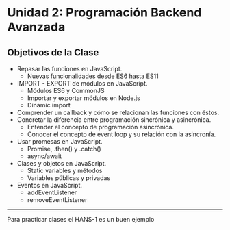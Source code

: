 # Unidad 2: Programación Backend Avanzada
## Objetivos de la Clase

- Repasar las funciones en JavaScript.
  - Nuevas funcionalidades desde ES6 hasta ES11
- IMPORT - EXPORT de módulos en JavaScript.
  - Módulos ES6 y CommonJS
  - Importar y exportar módulos en Node.js
  - Dinamic import
- Comprender un callback y cómo se relacionan las funciones con éstos.
- Concretar la diferencia entre programación sincrónica y asincrónica.
  - Entender el concepto de programación asincrónica.
  - Conocer el concepto de event loop y su relación con la asincronía.
- Usar promesas en JavaScript.
  - Promise, .then() y .catch()
  - async/await
- Clases y objetos en JavaScript.
  - Static variables y métodos
  - Variables públicas y privadas
- Eventos en JavaScript.
  - addEventListener
  - removeEventListener


---

Para practicar clases el HANS-1 es un buen ejemplo

